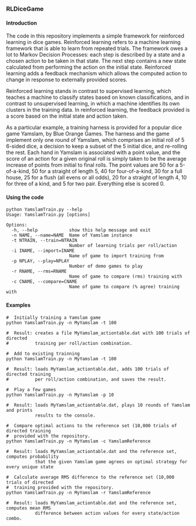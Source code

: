 ### RLDiceGame

#### Introduction

The code in this repository implements a simple framework for reinforced learning in dice games.
Reinforced learning refers to a machine learning framework that is able to learn from repeated 
trials.  The framework owes a lot to Markov Decision Processes: each step is described by a state
and a chosen action to be taken in that state.  The next step contains a new state calculated from
performing the action on the initial state.  Reinforced learning adds a feedback mechanism which 
allows the computed action to change in response to externally provided scores.  

Reinforced learning stands in contrast to supervised learning, which teaches a machine to classify 
states based on known classifications, and in contrast to unsupervised learning, in which a machine
identifies its own clusters in the training data.  In reinforced learning, the feedback provided is 
a score based on the initial state and action taken.  

As a particular example, a training harness is provided for a popular dice game Yamslam, by 
Blue Orange Games.  The harness and the game implement only one round of Yamslam, which comprises
an initial roll of 5 6-sided dice, a decision to keep a subset of the 5 initial dice, and re-rolling
the rest.  Each hand in Yamslam is associated with a point value, and the score of an action for a 
given original roll is simply taken to be the average increase of points from initial to final rolls.
The point values are 50 for a 5-of-a-kind, 50 for a straight of length 5, 40 for four-of-a-kind, 
30 for a full house, 25 for a flush (all evens or all odds), 20 for a straight of length 4, 10 for
three of a kind, and 5 for two pair.  Everything else is scored 0.

#### Using the code

```
python YamslamTrain.py --help
Usage: YamslamTrain.py [options]

Options:
  -h, --help            show this help message and exit
  -n NAME, --name=NAME  Name of Yamslam instance
  -t NTRAIN, --train=NTRAIN
                        Number of learning trials per roll/action
  -i INAME, --import=INAME
                        Name of game to import training from
  -p NPLAY, --play=NPLAY
                        Number of demo games to play
  -r RNAME, --rms=RNAME
                        Name of game to compare (rms) training with
  -c CNAME, --compare=CNAME
                        Name of game to compare (% agree) training with
```

#### Examples

```
#  Initially training a Yamslam game
python YamslamTrain.py -n MyYamslam -t 100 

#  Result: creates a file MyYamslam_actiontable.dat with 100 trials of directed  
#          training per roll/action combination.

#  Add to existing trainning
python YamslamTrain.py -n MyYamslam -t 100 

#  Result: loads MyYamslam_actiontable.dat, adds 100 trials of directed training 
#          per roll/action combination, and saves the result.

#  Play a few games
python YamslamTrain.py -n MyYamslam -p 10 

#  Result: loads MyYamslam_actiontable.dat, plays 10 rounds of Yamslam and prints 
           results to the console.

#  Compare optimal actions to the reference set (10,000 trials of directed training
#  provided with the repository.
python YamslamTrain.py -n MyYamslam -c YamslamReference

#  Result: loads MyYamslam_actiontable.dat and the reference set, computes probability
           that the given Yamslam game agrees on optimal strategy for every unique state
           
#  Calculate average RMS difference to the reference set (10,000 trials of directed 
#  training provided with the repository.
python YamslamTrain.py -n MyYamslam -r YamslamReference

#  Result: loads MyYamslam_actiontable.dat and the reference set, computes mean RMS
           difference between action values for every state/action combo.
```
